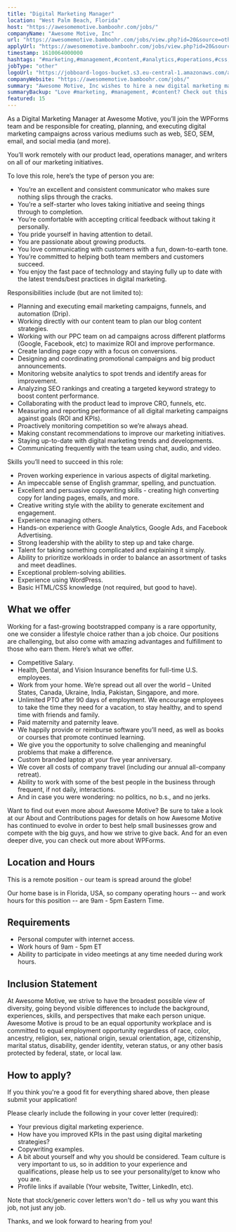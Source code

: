 ```yaml
---
title: "Digital Marketing Manager"
location: "West Palm Beach, Florida"
host: "https://awesomemotive.bamboohr.com/jobs/"
companyName: "Awesome Motive, Inc"
url: "https://awesomemotive.bamboohr.com/jobs/view.php?id=20&source=other"
applyUrl: "https://awesomemotive.bamboohr.com/jobs/view.php?id=20&source=other"
timestamp: 1610064000000
hashtags: "#marketing,#management,#content,#analytics,#operations,#css,#html,#wordpress,#analysis,#branding"
jobType: "other"
logoUrl: "https://jobboard-logos-bucket.s3.eu-central-1.amazonaws.com/awesome-motive-inc"
companyWebsite: "https://awesomemotive.bamboohr.com/jobs/"
summary: "Awesome Motive, Inc wishes to hire a new digital marketing manager. If you have proven working experience in various aspects of digital marketing, consider applying."
summaryBackup: "Love #marketing, #management, #content? Check out this job post!"
featured: 15
---
```


As a Digital Marketing Manager at Awesome Motive, you’ll join the WPForms team and be responsible for creating, planning, and executing digital marketing campaigns across various mediums such as web, SEO, SEM, email, and social media (and more).

You’ll work remotely with our product lead, operations manager, and writers on all of our marketing initiatives.

To love this role, here’s the type of person you are:

*   You’re an excellent and consistent communicator who makes sure nothing slips through the cracks.
*   You’re a self-starter who loves taking initiative and seeing things through to completion.
*   You’re comfortable with accepting critical feedback without taking it personally.
*   You pride yourself in having attention to detail.
*   You are passionate about growing products.
*   You love communicating with customers with a fun, down-to-earth tone.
*   You’re committed to helping both team members and customers succeed.
*   You enjoy the fast pace of technology and staying fully up to date with the latest trends/best practices in digital marketing.

Responsibilities include (but are not limited to):

*   Planning and executing email marketing campaigns, funnels, and automation (Drip).
*   Working directly with our content team to plan our blog content strategies.
*   Working with our PPC team on ad campaigns across different platforms (Google, Facebook, etc) to maximize ROI and improve performance.
*   Create landing page copy with a focus on conversions.
*   Designing and coordinating promotional campaigns and big product announcements.
*   Monitoring website analytics to spot trends and identify areas for improvement.
*   Analyzing SEO rankings and creating a targeted keyword strategy to boost content performance.
*   Collaborating with the product lead to improve CRO, funnels, etc.
*   Measuring and reporting performance of all digital marketing campaigns against goals (ROI and KPIs).
*   Proactively monitoring competition so we’re always ahead.
*   Making constant recommendations to improve our marketing initiatives.
*   Staying up-to-date with digital marketing trends and developments.
*   Communicating frequently with the team using chat, audio, and video.

Skills you’ll need to succeed in this role:

*   Proven working experience in various aspects of digital marketing.
*   An impeccable sense of English grammar, spelling, and punctuation.
*   Excellent and persuasive copywriting skills - creating high converting copy for landing pages, emails, and more.
*   Creative writing style with the ability to generate excitement and engagement.
*   Experience managing others.
*   Hands-on experience with Google Analytics, Google Ads, and Facebook Advertising.
*   Strong leadership with the ability to step up and take charge.
*   Talent for taking something complicated and explaining it simply.
*   Ability to prioritize workloads in order to balance an assortment of tasks and meet deadlines.
*   Exceptional problem-solving abilities.
*   Experience using WordPress.
*   Basic HTML/CSS knowledge (not required, but good to have).

## What we offer

Working for a fast-growing bootstrapped company is a rare opportunity, one we consider a lifestyle choice rather than a job choice. Our positions are challenging, but also come with amazing advantages and fulfillment to those who earn them. Here’s what we offer.

*   Competitive Salary.
*   Health, Dental, and Vision Insurance benefits for full-time U.S. employees.
*   Work from your home. We’re spread out all over the world – United States, Canada, Ukraine, India, Pakistan, Singapore, and more.
*   Unlimited PTO after 90 days of employment. We encourage employees to take the time they need for a vacation, to stay healthy, and to spend time with friends and family.
*   Paid maternity and paternity leave.
*   We happily provide or reimburse software you’ll need, as well as books or courses that promote continued learning.
*   We give you the opportunity to solve challenging and meaningful problems that make a difference.
*   Custom branded laptop at your five year anniversary.
*   We cover all costs of company travel (including our annual all-company retreat).
*   Ability to work with some of the best people in the business through frequent, if not daily, interactions.
*   And in case you were wondering: no politics, no b.s., and no jerks.

Want to find out even more about Awesome Motive? Be sure to take a look at our About and Contributions pages for details on how Awesome Motive has continued to evolve in order to best help small businesses grow and compete with the big guys, and how we strive to give back. And for an even deeper dive, you can check out more about WPForms.

## Location and Hours

This is a remote position - our team is spread around the globe!

Our home base is in Florida, USA, so company operating hours -- and work hours for this position -- are 9am - 5pm Eastern Time.

## Requirements

*   Personal computer with internet access.
*   Work hours of 9am - 5pm ET
*   Ability to participate in video meetings at any time needed during work hours.

## Inclusion Statement

At Awesome Motive, we strive to have the broadest possible view of diversity, going beyond visible differences to include the background, experiences, skills, and perspectives that make each person unique. Awesome Motive is proud to be an equal opportunity workplace and is committed to equal employment opportunity regardless of race, color, ancestry, religion, sex, national origin, sexual orientation, age, citizenship, marital status, disability, gender identity, veteran status, or any other basis protected by federal, state, or local law.

## How to apply?

If you think you're a good fit for everything shared above, then please submit your application!

Please clearly include the following in your cover letter (required):

*   Your previous digital marketing experience.
*   How have you improved KPIs in the past using digital marketing strategies?
*   Copywriting examples.
*   A bit about yourself and why you should be considered. Team culture is very important to us, so in addition to your experience and qualifications, please help us to see your personality/get to know who you are.
*   Profile links if available (Your website, Twitter, LinkedIn, etc).

Note that stock/generic cover letters won't do - tell us why you want this job, not just any job.

Thanks, and we look forward to hearing from you!
